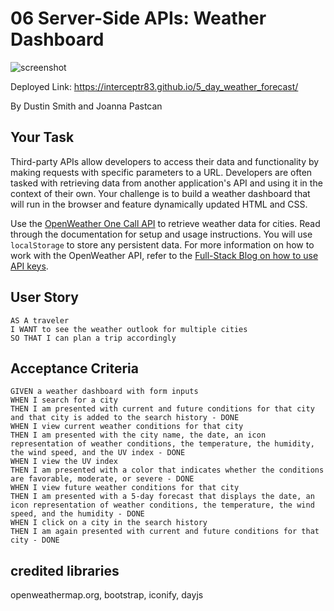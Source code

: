 # 06 Server-Side APIs: Weather Dashboard
![screenshot](https://user-images.githubusercontent.com/90010873/152104981-6ca1d7e8-8f8d-40d1-9e83-0e3befc6277d.jpg)

Deployed Link: https://interceptr83.github.io/5_day_weather_forecast/

By Dustin Smith and Joanna Pastcan

## Your Task

Third-party APIs allow developers to access their data and functionality by making requests with specific parameters to a URL. Developers are often tasked with retrieving data from another application's API and using it in the context of their own. Your challenge is to build a weather dashboard that will run in the browser and feature dynamically updated HTML and CSS.

Use the [OpenWeather One Call API](https://openweathermap.org/api/one-call-api) to retrieve weather data for cities. Read through the documentation for setup and usage instructions. You will use `localStorage` to store any persistent data. For more information on how to work with the OpenWeather API, refer to the [Full-Stack Blog on how to use API keys](https://coding-boot-camp.github.io/full-stack/apis/how-to-use-api-keys).

## User Story

```
AS A traveler
I WANT to see the weather outlook for multiple cities
SO THAT I can plan a trip accordingly
```

## Acceptance Criteria

```
GIVEN a weather dashboard with form inputs
WHEN I search for a city
THEN I am presented with current and future conditions for that city and that city is added to the search history - DONE
WHEN I view current weather conditions for that city
THEN I am presented with the city name, the date, an icon representation of weather conditions, the temperature, the humidity, the wind speed, and the UV index - DONE
WHEN I view the UV index
THEN I am presented with a color that indicates whether the conditions are favorable, moderate, or severe - DONE
WHEN I view future weather conditions for that city
THEN I am presented with a 5-day forecast that displays the date, an icon representation of weather conditions, the temperature, the wind speed, and the humidity - DONE
WHEN I click on a city in the search history
THEN I am again presented with current and future conditions for that city - DONE
```
## credited libraries
openweathermap.org, 
bootstrap, 
iconify, 
dayjs
